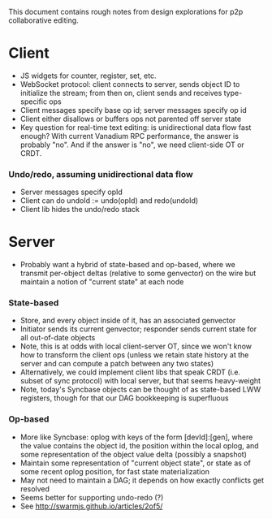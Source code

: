 This document contains rough notes from design explorations for p2p
collaborative editing.

# Client

- JS widgets for counter, register, set, etc.
- WebSocket protocol: client connects to server, sends object ID to initialize
  the stream; from then on, client sends and receives type-specific ops
- Client messages specify base op id; server messages specify op id
- Client either disallows or buffers ops not parented off server state
- Key question for real-time text editing: is unidirectional data flow fast
  enough? With current Vanadium RPC performance, the answer is probably "no".
  And if the answer is "no", we need client-side OT or CRDT.

### Undo/redo, assuming unidirectional data flow

- Server messages specify opId
- Client can do undoId := undo(opId) and redo(undoId)
- Client lib hides the undo/redo stack

# Server

- Probably want a hybrid of state-based and op-based, where we transmit
  per-object deltas (relative to some genvector) on the wire but maintain a
  notion of "current state" at each node

### State-based

- Store, and every object inside of it, has an associated genvector
- Initiator sends its current genvector; responder sends current state for all
  out-of-date objects
- Note, this is at odds with local client-server OT, since we won't know how to
  transform the client ops (unless we retain state history at the server and can
  compute a patch between any two states)
- Alternatively, we could implement client libs that speak CRDT (i.e. subset of
  sync protocol) with local server, but that seems heavy-weight
- Note, today's Syncbase objects can be thought of as state-based LWW registers,
  though for that our DAG bookkeeping is superfluous

### Op-based

- More like Syncbase: oplog with keys of the form [devId]:[gen], where the value
  contains the object id, the position within the local oplog, and some
  representation of the object value delta (possibly a snapshot)
- Maintain some representation of "current object state", or state as of some
  recent oplog position, for fast state materialization
- May not need to maintain a DAG; it depends on how exactly conflicts get
  resolved
- Seems better for supporting undo-redo (?)
- See http://swarmjs.github.io/articles/2of5/
